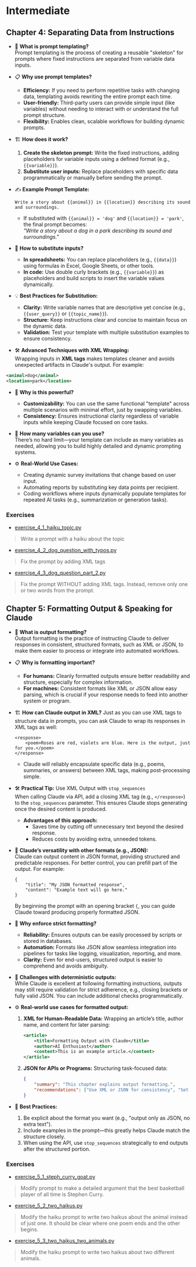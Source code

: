 # Intermediate

## Chapter 4: Separating Data from Instructions

- 🧠 **What is prompt templating?**  
  Prompt templating is the process of creating a reusable "skeleton" for prompts where fixed instructions are separated from variable data inputs.

- 📋 **Why use prompt templates?**  
  - **Efficiency:** If you need to perform repetitive tasks with changing data, templating avoids rewriting the entire prompt each time. 
  - **User-friendly:** Third-party users can provide simple input (like variables) without needing to interact with or understand the full prompt structure.
  - **Flexibility:** Enables clean, scalable workflows for building dynamic prompts.

- 🏗️ **How does it work?**
  1. **Create the skeleton prompt:** Write the fixed instructions, adding placeholders for variable inputs using a defined format (e.g., `{{variable}}`). 
  2. **Substitute user inputs:** Replace placeholders with specific data programmatically or manually before sending the prompt.

- ✍️ **Example Prompt Template:**
  ```
  Write a story about {{animal}} in {{location}} describing its sound and surroundings.
  ```
  - If substituted with `{{animal}} = 'dog'` and `{{location}} = 'park'`, the final prompt becomes:  
    *"Write a story about a dog in a park describing its sound and surroundings."*

- 🔄 **How to substitute inputs?**
  - **In spreadsheets:** You can replace placeholders (e.g., `{{data}}`) using formulas in Excel, Google Sheets, or other tools.
  - **In code:** Use double curly brackets (e.g., `{{variable}}`) as placeholders and build scripts to insert the variable values dynamically.

- 💡 **Best Practices for Substitution:**
  - **Clarity:** Write variable names that are descriptive yet concise (e.g., `{{user_query}}` or `{{topic_name}}`).
  - **Structure:** Keep instructions clear and concise to maintain focus on the dynamic data.
  - **Validation:** Test your template with multiple substitution examples to ensure consistency.

- 🛠️ **Advanced Techniques with XML Wrapping:**  
  Wrapping inputs in **XML tags** makes templates cleaner and avoids unexpected artifacts in Claude's output. For example:
  
```xml
<animal>dog</animal>
<location>park</location>
```

- 🌟 **Why is this powerful?**
  - **Customizability:** You can use the same functional "template" across multiple scenarios with minimal effort, just by swapping variables.
  - **Consistency:** Ensures instructional clarity regardless of variable inputs while keeping Claude focused on core tasks.

- 🤔 **How many variables can you use?**  
  There’s no hard limit—your template can include as many variables as needed, allowing you to build highly detailed and dynamic prompting systems.

- ⚙️ **Real-World Use Cases:**
  - Creating dynamic survey invitations that change based on user input.
  - Automating reports by substituting key data points per recipient.
  - Coding workflows where inputs dynamically populate templates for repeated AI tasks (e.g., summarization or generation tasks).

### Exercises

- [exercise_4_1_haiku_topic.py](exercise_4_1_haiku_topic.py)
> Write a prompt with a haiku about the topic								
- [exercise_4_2_dog_question_with_typos.py](exercise_4_2_dog_question_with_typos.py)
> Fix the prompt by adding XML tags
- [exercise_4_3_dog_question_part_2.py](exercise_4_3_dog_question_part_2.py)
> Fix the prompt WITHOUT adding XML tags. Instead, remove only one or two words from the prompt.


## Chapter 5: Formatting Output & Speaking for Claude

- 🧠 **What is output formatting?**  
  Output formatting is the practice of instructing Claude to deliver responses in consistent, structured formats, such as XML or JSON, to make them easier to process or integrate into automated workflows.

- 📋 **Why is formatting important?**  
  - **For humans:** Cleanly formatted outputs ensure better readability and structure, especially for complex information.
  - **For machines:** Consistent formats like XML or JSON allow easy parsing, which is crucial if your response needs to feed into another system or program.

- 🏗️ **How can Claude output in XML?**
  Just as you can use XML tags to structure data in prompts, you can ask Claude to wrap its responses in XML tags as well:
  ```
  <response>
      <poem>Roses are red, violets are blue. Here is the output, just for you.</poem>
  </response>
  ```
  - Claude will reliably encapsulate specific data (e.g., poems, summaries, or answers) between XML tags, making post-processing simple.

- 🛠️ **Practical Tip:** Use XML Output with `stop_sequences`  
  When calling Claude via API, add a closing XML tag (e.g., `</response>`) to the `stop_sequences` parameter. This ensures Claude stops generating once the desired content is produced.  
  - **Advantages of this approach:**
    - Saves time by cutting off unnecessary text beyond the desired response.
    - Reduces costs by avoiding extra, unneeded tokens.

- 🌟 **Claude’s versatility with other formats (e.g., JSON):**  
  Claude can output content in JSON format, providing structured and predictable responses. For better control, you can prefill part of the output. For example:
  ```
  {
      "title": "My JSON formatted response", 
      "content": "Example text will go here."
  }
  ```
  By beginning the prompt with an opening bracket `{`, you can guide Claude toward producing properly formatted JSON.

- 🤔 **Why enforce strict formatting?**  
  - **Reliability:** Ensures outputs can be easily processed by scripts or stored in databases.  
  - **Automation:** Formats like JSON allow seamless integration into pipelines for tasks like logging, visualization, reporting, and more.  
  - **Clarity:** Even for end-users, structured output is easier to comprehend and avoids ambiguity.

- 🚧 **Challenges with deterministic outputs:**  
  While Claude is excellent at following formatting instructions, outputs may still require validation for strict adherence, e.g., closing brackets or fully valid JSON. You can include additional checks programmatically.

- ⚙️ **Real-world use cases for formatted output:**
  1. **XML for Human-Readable Data:** Wrapping an article’s title, author name, and content for later parsing:
     ```xml
     <article>
         <title>Formatting Output with Claude</title>
         <author>AI Enthusiast</author>
         <content>This is an example article.</content>
     </article>
     ```
  2. **JSON for APIs or Programs:** Structuring task-focused data:
     ```json
     {
         "summary": "This chapter explains output formatting.",
         "recommendations": ["Use XML or JSON for consistency", "Set stop_sequences to improve efficiency"]
     }
     ```

- 🔄 **Best Practices:**
  1. Be explicit about the format you want (e.g., "output only as JSON, no extra text").
  2. Include examples in the prompt—this greatly helps Claude match the structure closely.
  3. When using the API, use `stop_sequences` strategically to end outputs after the structured portion.

### Exercises

- [exercise_5_1_steph_curry_goat.py](exercise_5_1_steph_curry_goat.py)
> Modify prompt to make a detailed argument that the best basketball player of all time is Stephen Curry.
- [exercise_5_2_two_haikus.py](exercise_5_2_two_haikus.py)
> Modify the haiku prompt to write two haikus about the animal instead of just one. It should be clear where one poem ends and the other begins.
- [exercise_5_3_two_haikus_two_animals.py](exercise_5_3_two_haikus_two_animals.py)
> Modify the haiku prompt to write two haikus about two different animals. 
